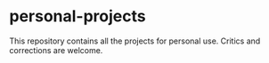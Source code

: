 # personal-projects
 This repository contains all the projects for personal use. Critics and corrections are welcome.

